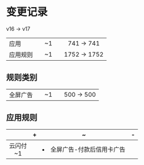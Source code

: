 # 变更记录

v16 -> v17

||||||
|-|:-:|:-:|:-:|:-:|
|应用||~1||741 -> 741|
|应用规则||~1||1752 -> 1752|

## 规则类别

||||||
|-|:-:|:-:|:-:|:-:|
|全屏广告||~1||500 -> 500|

## 应用规则

||+|~|-|
|:-:|-|-|-|
|云闪付<br>~1||<li>全屏广告-付款后信用卡广告||
